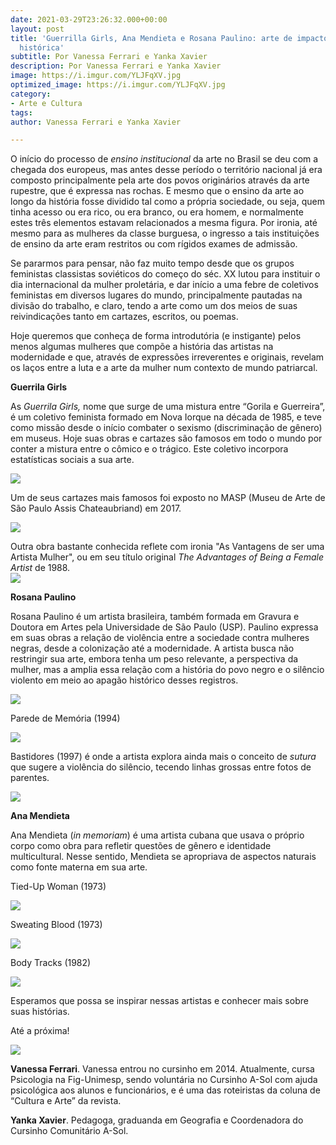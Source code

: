 ```yaml
---
date: 2021-03-29T23:26:32.000+00:00
layout: post
title: 'Guerrilla Girls, Ana Mendieta e Rosana Paulino: arte de impacto e reivindicação
  histórica'
subtitle: Por Vanessa Ferrari e Yanka Xavier
description: Por Vanessa Ferrari e Yanka Xavier
image: https://i.imgur.com/YLJFqXV.jpg
optimized_image: https://i.imgur.com/YLJFqXV.jpg
category:
- Arte e Cultura
tags: 
author: Vanessa Ferrari e Yanka Xavier

---
```

O início do processo de _ensino institucional_ da arte no Brasil se deu com a chegada dos europeus, mas antes desse período o território nacional já era composto principalmente pela arte dos povos originários através da arte rupestre, que é expressa nas rochas. E mesmo que o ensino da arte ao longo da história fosse dividido tal como a própria sociedade, ou seja, quem tinha acesso ou era rico, ou era branco, ou era homem, e normalmente estes três elementos estavam relacionados a mesma figura. Por ironia, até mesmo para as mulheres da classe burguesa, o ingresso a tais instituições de ensino da arte eram restritos ou com rígidos exames de admissão.

Se pararmos para pensar, não faz muito tempo desde que os grupos feministas classistas soviéticos do começo do séc. XX lutou para instituir o dia internacional da mulher proletária, e dar início a uma febre de coletivos feministas em diversos lugares do mundo, principalmente pautadas na divisão do trabalho, e claro, tendo a arte como um dos meios de suas reivindicações tanto em cartazes, escritos, ou poemas.

Hoje queremos que conheça de forma introdutória (e instigante) pelos menos algumas mulheres que compõe a história das artistas na modernidade e que, através de expressões irreverentes e originais, revelam os laços entre a luta e a arte da mulher num contexto de mundo patriarcal.

**Guerrila Girls**

As _Guerrila Girls,_ nome que surge de uma mistura entre “Gorila e Guerreira”, é um coletivo feminista formado em Nova Iorque na década de 1985, e teve como missão desde o início combater o sexismo (discriminação de gênero) em museus. Hoje suas obras e cartazes são famosos em todo o mundo por conter a mistura entre o cômico e o trágico. Este coletivo incorpora estatísticas sociais a sua arte.

![](https://i.imgur.com/Xdyo0j3.jpg)

Um de seus cartazes mais famosos foi exposto no MASP (Museu de Arte de São Paulo Assis Chateaubriand) em 2017.

![](https://i.imgur.com/YLJFqXV.jpg)

Outra obra bastante conhecida reflete com ironia "As Vantagens de ser uma Artista Mulher", ou em seu título original _The Advantages of Being a Female Artist_ de 1988.  
![](https://i.imgur.com/tIGiDhW.jpg)

**Rosana Paulino**

Rosana Paulino é um artista brasileira, também formada em Gravura e Doutora em Artes pela Universidade de São Paulo (USP). Paulino expressa em suas obras a relação de violência entre a sociedade contra mulheres negras, desde a colonização até a modernidade. A artista busca não restringir sua arte, embora tenha um peso relevante, a perspectiva da mulher, mas a amplia essa relação com a história do povo negro e o silêncio violento em meio ao apagão histórico desses registros.

![](https://i.imgur.com/6gmoMD2.jpg)

Parede de Memória (1994)

![](https://i.imgur.com/SqBvs5f.jpg)

Bastidores (1997) é onde a artista explora ainda mais o conceito de _sutura_ que sugere a violência do silêncio, tecendo linhas grossas entre fotos de parentes.

![](https://i.imgur.com/HEnrOcY.jpg)

**Ana Mendieta**

Ana Mendieta (_in memoriam_) é uma artista cubana que usava o próprio corpo como obra para refletir questões de gênero e identidade multicultural. Nesse sentido, Mendieta se apropriava de aspectos naturais como fonte materna em sua arte.

Tied-Up Woman (1973)

![](https://i.imgur.com/Cu0Jw1W.jpg)

Sweating Blood (1973)

![](https://i.imgur.com/QSFwMqK.jpg)

Body Tracks (1982)

![](https://i.imgur.com/jDtbcqO.jpg)

Esperamos que possa se inspirar nessas artistas e conhecer mais sobre suas histórias.

Até a próxima!

![](https://i.imgur.com/aUHkeh0.png)

**Vanessa Ferrari**. Vanessa entrou no cursinho em 2014. Atualmente, cursa Psicologia na Fig-Unimesp, sendo voluntária no Cursinho A-Sol com ajuda psicológica aos alunos e funcionários, e é uma das roteiristas da coluna de “Cultura e Arte” da revista.

**Yanka Xavier**. Pedagoga, graduanda em Geografia e Coordenadora do Cursinho Comunitário A-Sol.